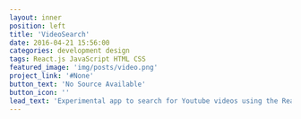 ```yaml
---
layout: inner
position: left
title: 'VideoSearch'
date: 2016-04-21 15:56:00
categories: development design
tags: React.js JavaScript HTML CSS
featured_image: 'img/posts/video.png'
project_link: '#None'
button_text: 'No Source Available'
button_icon: ''
lead_text: 'Experimental app to search for Youtube videos using the React framework.'
---
```

